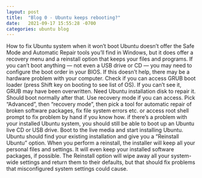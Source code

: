 ```yaml
---
layout: post
title:  "Blog 0 - Ubuntu keeps rebooting?"
date:   2021-09-17 15:55:28 -0700
categories: ubuntu blog
---
```

How to fix Ubuntu system when it won’t boot
Ubuntu doesn’t offer the Safe Mode and Automatic Repair tools you’ll find in Windows, 
but it does offer a recovery menu and a reinstall option that keeps your files and programs.
If you can’t boot anything — not even a USB drive or CD — you may need to configure the boot order in your BIOS. If this doesn’t help, there may be a hardware problem with your computer.
Check if you can access GRUB boot loader (press Shift key on booting to see list of OS). If you can’t see it, GRUB may have been overwritten. Need Ubuntu installation disk to repair it. Should boot normally after that.
Use recovery mode if you can access. Pick “Advanced”, then “recovery mode”, then pick a tool for automatic repair of broken software packages, fix file system errors etc. or access root shell prompt to fix problem by hand if you know how.
if there’s a problem with your installed Ubuntu system, you should still be able to boot up an Ubuntu live CD or USB drive. Boot to the live media and start installing Ubuntu. Ubuntu should find your existing installation and give you a “Reinstall Ubuntu” option. When you perform a reinstall, the installer will keep all your personal files and settings. It will even keep your installed software packages, if possible. The Reinstall option will wipe away all your system-wide settings and return them to their defaults, but that should fix problems that misconfigured system settings could cause.

